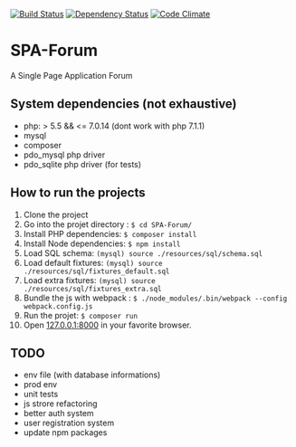 [![Build Status](https://travis-ci.org/branchard/SPA-Forum.svg?branch=master)](https://travis-ci.org/branchard/SPA-Forum)
[![Dependency Status](https://www.versioneye.com/user/projects/589a8c16475a4f003e6362eb/badge.svg?style=flat)](https://www.versioneye.com/user/projects/589a8c16475a4f003e6362eb)
[![Code Climate](https://codeclimate.com/github/branchard/SPA-Forum/badges/gpa.svg)](https://codeclimate.com/github/branchard/SPA-Forum)

# SPA-Forum
A Single Page Application Forum

System dependencies (not exhaustive)
------------------------------------
- php: > 5.5 && <= 7.0.14 (dont work with php 7.1.1)
- mysql
- composer
- pdo_mysql php driver
- pdo_sqlite php driver (for tests)

How to run the projects
-----------------------
1. Clone the project
2. Go into the projet directory : `$ cd SPA-Forum/`
3. Install PHP dependencies: `$ composer install`
4. Install Node dependencies: `$ npm install`
5. Load SQL schema: `(mysql) source ./resources/sql/schema.sql`
6. Load default fixtures: `(mysql) source ./resources/sql/fixtures_default.sql`
7. Load extra fixtures: `(mysql) source ./resources/sql/fixtures_extra.sql`
8. Bundle the js with webpack : `$ ./node_modules/.bin/webpack --config webpack.config.js`
9. Run the projet: `$ composer run`
10. Open [127.0.0.1:8000](http://127.0.0.1:8000/) in your favorite browser.

TODO
----
- env file (with database informations)
- prod env
- unit tests
- js strore refactoring
- better auth system
- user registration system
- update npm packages
